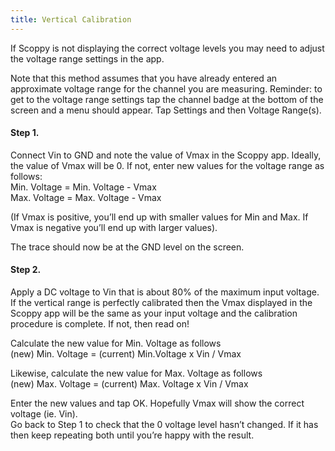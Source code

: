 ```yaml
---
title: Vertical Calibration
---
```


If Scoppy is not displaying the correct voltage levels you may need to adjust the voltage range settings in the app.

Note that this method assumes that you have already entered an approximate voltage range for the channel you are measuring. Reminder: to get to the voltage range settings tap the channel badge at the bottom of the screen and a menu should appear. Tap Settings and then Voltage Range(s).

#### Step 1.
Connect Vin to GND and note the value of Vmax in the Scoppy app. Ideally, the value of Vmax will be 0. If not, enter new values for the voltage range as follows:   
Min. Voltage = Min. Voltage - Vmax   
Max. Voltage = Max. Voltage - Vmax   

(If Vmax is positive, you’ll end up with smaller values for Min and Max. If Vmax is negative you’ll end up with larger values).

The trace should now be at the GND level on the screen.

#### Step 2.
Apply a DC voltage to Vin that is about 80% of the maximum input voltage. If the vertical range is perfectly calibrated then the Vmax displayed in the Scoppy app will be the same as your input voltage and the calibration procedure is complete. If not, then read on!

Calculate the new value for Min. Voltage as follows   
(new) Min. Voltage = (current) Min.Voltage x Vin / Vmax

Likewise, calculate the new value for Max. Voltage as follows   
(new) Max. Voltage = (current) Max. Voltage x Vin / Vmax

Enter the new values and tap OK. Hopefully Vmax will show the correct voltage (ie. Vin).   
Go back to Step 1 to check that the 0 voltage level hasn’t changed. If it has then keep repeating both until you’re happy with the result.


